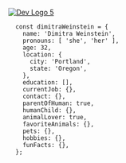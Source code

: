 <!--
**dimitraweinstein/dimitraweinstein** is a ✨ _special_ ✨ repository because its `README.md` (this file) appears on your GitHub profile.
-->

<a href="https://dubscodes.tech">
  
![Dev Logo 5](https://user-images.githubusercontent.com/79294391/131950581-27617a17-8119-4acd-90d7-7977b090f528.png)
  
</a>

  ```
    const dimitraWeinstein = {
      name: 'Dimitra Weinstein',
      pronouns: [ 'she', 'her' ],
      age: 32,
      location: {
        city: 'Portland',
        state: 'Oregon',
      },
      education: [],
      currentJob: {},
      contact: {},
      parentOfHuman: true,
      humanChild: {},
      animalLover: true,
      favoriteAnimals: {},
      pets: {},
      hobbies: {},
      funFacts: {},
    };
 ```


